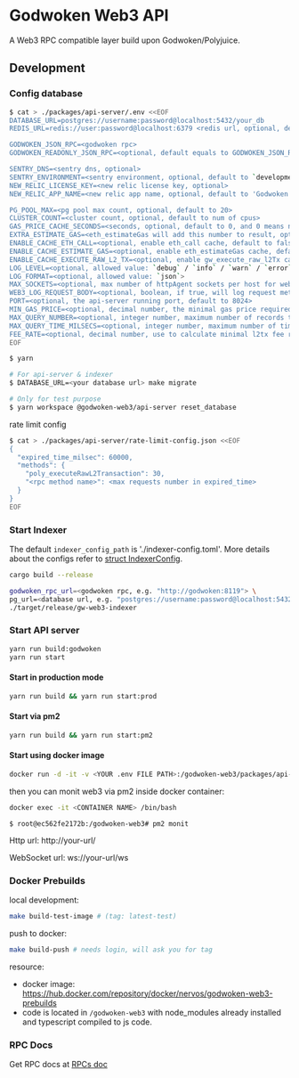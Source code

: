 # Godwoken Web3 API

A Web3 RPC compatible layer build upon Godwoken/Polyjuice.

## Development

### Config database

```bash
$ cat > ./packages/api-server/.env <<EOF
DATABASE_URL=postgres://username:password@localhost:5432/your_db
REDIS_URL=redis://user:password@localhost:6379 <redis url, optional, default to localhost on port 6379>

GODWOKEN_JSON_RPC=<godwoken rpc>
GODWOKEN_READONLY_JSON_RPC=<optional, default equals to GODWOKEN_JSON_RPC>

SENTRY_DNS=<sentry dns, optional>
SENTRY_ENVIRONMENT=<sentry environment, optional, default to `development`>,
NEW_RELIC_LICENSE_KEY=<new relic license key, optional>
NEW_RELIC_APP_NAME=<new relic app name, optional, default to 'Godwoken Web3'>

PG_POOL_MAX=<pg pool max count, optional, default to 20>
CLUSTER_COUNT=<cluster count, optional, default to num of cpus>
GAS_PRICE_CACHE_SECONDS=<seconds, optional, default to 0, and 0 means no cache>
EXTRA_ESTIMATE_GAS=<eth_estimateGas will add this number to result, optional, default to 0>
ENABLE_CACHE_ETH_CALL=<optional, enable eth_call cache, default to false>
ENABLE_CACHE_ESTIMATE_GAS=<optional, enable eth_estimateGas cache, default to false>
ENABLE_CACHE_EXECUTE_RAW_L2_TX=<optional, enable gw_execute_raw_l2Tx cache, default to false>
LOG_LEVEL=<optional, allowed value: `debug` / `info` / `warn` / `error`, default to `debug` in development, and default to `info` in production>
LOG_FORMAT=<optional, allowed value: `json`>
MAX_SOCKETS=<optional, max number of httpAgent sockets per host for web3 connecting to godwoken, default to 10>
WEB3_LOG_REQUEST_BODY=<optional, boolean, if true, will log request method / body, default to false>
PORT=<optional, the api-server running port, default to 8024>
MIN_GAS_PRICE=<optional, decimal number, the minimal gas price required>
MAX_QUERY_NUMBER=<optional, integer number, maximum number of records to be returned in one query from database>
MAX_QUERY_TIME_MILSECS=<optional, integer number, maximum number of time for database query>
FEE_RATE=<optional, decimal number, use to calculate minimal l2tx fee required, default to 0>
EOF

$ yarn

# For api-server & indexer
$ DATABASE_URL=<your database url> make migrate

# Only for test purpose
$ yarn workspace @godwoken-web3/api-server reset_database
```

rate limit config

```bash
$ cat > ./packages/api-server/rate-limit-config.json <<EOF
{
  "expired_time_milsec": 60000,
  "methods": {
    "poly_executeRawL2Transaction": 30,
    "<rpc method name>": <max requests number in expired_time>
  }
}
EOF
```

### Start Indexer

The default `indexer_config_path` is './indexer-config.toml'. More details about the configs refer to [struct IndexerConfig](https://github.com/nervosnetwork/godwoken-web3/blob/179a9a6ea065e78b419e692c80b331e4a7ead64d/crates/indexer/src/config.rs#L11-L22).

```bash
cargo build --release

godwoken_rpc_url=<godwoken rpc, e.g. "http://godwoken:8119"> \
pg_url=<database url, e.g. "postgres://username:password@localhost:5432/dbname"> \
./target/release/gw-web3-indexer
```

### Start API server

```bash
yarn run build:godwoken
yarn run start
```

#### Start in production mode

```bash
yarn run build && yarn run start:prod
```

#### Start via pm2

```bash
yarn run build && yarn run start:pm2
```

#### Start using docker image

```bash
docker run -d -it -v <YOUR .env FILE PATH>:/godwoken-web3/packages/api-server/.env  -w /godwoken-web3  --name godwoken-web3 nervos/godwoken-web3-prebuilds:<TAG> bash -c "yarn workspace @godwoken-web3/api-server start:pm2"
```

then you can monit web3 via pm2 inside docker container:

```bash
docker exec -it <CONTAINER NAME> /bin/bash
```
```
$ root@ec562fe2172b:/godwoken-web3# pm2 monit
```

Http url: http://your-url/

WebSocket url: ws://your-url/ws

### Docker Prebuilds

local development:

```sh
make build-test-image # (tag: latest-test)
```

push to docker:

```sh
make build-push # needs login, will ask you for tag
```

resource:

- docker image: https://hub.docker.com/repository/docker/nervos/godwoken-web3-prebuilds
- code is located in `/godwoken-web3` with node_modules already installed and typescript compiled to js code.


### RPC Docs

Get RPC docs at [RPCs doc](docs/apis.md)
